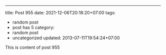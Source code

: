 ---
title: Post 955
date: 2021-12-06T20:18:20+07:00
tags:
  - random post
  - post has 5
category:
  - random post
  - uncategorized
updated: 2013-07-11T19:54:24+07:00

This is content of post 955